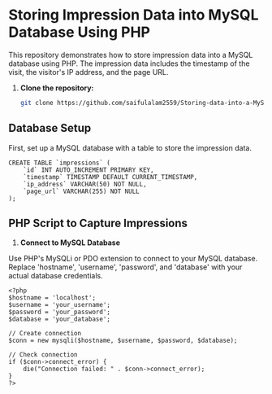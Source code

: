 # Storing Impression Data into MySQL Database Using PHP

This repository demonstrates how to store impression data into a MySQL database using PHP. The impression data includes the timestamp of the visit, the visitor's IP address, and the page URL.


1. **Clone the repository:**
    ```bash
    git clone https://github.com/saifulalam2559/Storing-data-into-a-MySQL-database-based-on-impressions.git
    ```


## Database Setup

First, set up a MySQL database with a table to store the impression data.

```
CREATE TABLE `impressions` (
    `id` INT AUTO_INCREMENT PRIMARY KEY,
    `timestamp` TIMESTAMP DEFAULT CURRENT_TIMESTAMP,
    `ip_address` VARCHAR(50) NOT NULL,
    `page_url` VARCHAR(255) NOT NULL
);

```

## PHP Script to Capture Impressions

1. **Connect to MySQL Database**

Use PHP's MySQLi or PDO extension to connect to your MySQL database. Replace 'hostname', 'username', 'password', and 'database' with your actual database credentials.

```
<?php
$hostname = 'localhost';
$username = 'your_username';
$password = 'your_password';
$database = 'your_database';

// Create connection
$conn = new mysqli($hostname, $username, $password, $database);

// Check connection
if ($conn->connect_error) {
    die("Connection failed: " . $conn->connect_error);
}
?>
```
